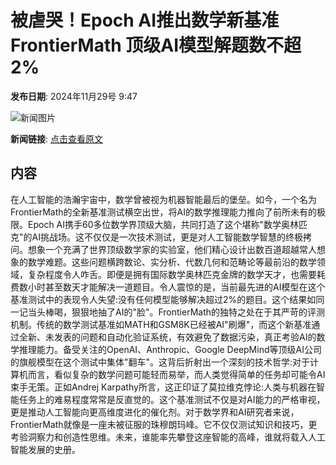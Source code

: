 # 被虐哭！Epoch AI推出数学新基准FrontierMath 顶级AI模型解题数不超2%

**发布日期**: 2024年11月29号 9:47

![新闻图片](https://pic.chinaz.com/picmap/thumb/202310270933175014_5.jpg)

**新闻链接**: [点击查看原文](https://www.aibase.com/zh/news/13575)

## 内容

在人工智能的浩瀚宇宙中，数学曾被视为机器智能最后的堡垒。如今，一个名为FrontierMath的全新基准测试横空出世，将AI的数学推理能力推向了前所未有的极限。Epoch AI携手60多位数学界顶级大脑，共同打造了这个堪称"数学奥林匹克"的AI挑战场。这不仅仅是一次技术测试，更是对人工智能数学智慧的终极拷问。想象一个充满了世界顶级数学家的实验室，他们精心设计出数百道超越常人想象的数学难题。这些问题横跨数论、实分析、代数几何和范畴论等最前沿的数学领域，复杂程度令人咋舌。即便是拥有国际数学奥林匹克金牌的数学天才，也需要耗费数小时甚至数天才能解决一道题目。令人震惊的是，当前最先进的AI模型在这个基准测试中的表现令人失望:没有任何模型能够解决超过2%的题目。这个结果如同一记当头棒喝，狠狠地抽了AI的"脸"。FrontierMath的独特之处在于其严苛的评测机制。传统的数学测试基准如MATH和GSM8K已经被AI"刷爆"，而这个新基准通过全新、未发表的问题和自动化验证系统，有效避免了数据污染，真正考验AI的数学推理能力。备受关注的OpenAI、Anthropic、Google DeepMind等顶级AI公司的旗舰模型在这个测试中集体"翻车"。这背后折射出一个深刻的技术哲学:对于计算机而言，看似复杂的数学问题可能轻而易举，而人类觉得简单的任务却可能令AI束手无策。正如Andrej Karpathy所言，这正印证了莫拉维克悖论:人类与机器在智能任务上的难易程度常常是反直觉的。这个基准测试不仅是对AI能力的严格审视，更是推动人工智能向更高维度进化的催化剂。对于数学界和AI研究者来说，FrontierMath就像是一座未被征服的珠穆朗玛峰。它不仅仅测试知识和技巧，更考验洞察力和创造性思维。未来，谁能率先攀登这座智能的高峰，谁就将载入人工智能发展的史册。
